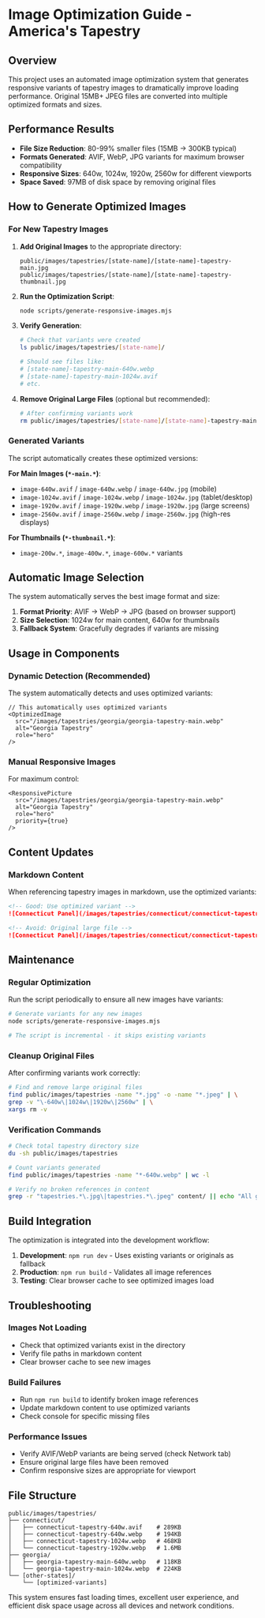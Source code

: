 # Image Optimization Guide - America's Tapestry

## Overview

This project uses an automated image optimization system that generates responsive variants of tapestry images to dramatically improve loading performance. Original 15MB+ JPEG files are converted into multiple optimized formats and sizes.

## Performance Results

- **File Size Reduction**: 80-99% smaller files (15MB → 300KB typical)
- **Formats Generated**: AVIF, WebP, JPG variants for maximum browser compatibility
- **Responsive Sizes**: 640w, 1024w, 1920w, 2560w for different viewports
- **Space Saved**: 97MB of disk space by removing original files

## How to Generate Optimized Images

### For New Tapestry Images

1. **Add Original Images** to the appropriate directory:
   ```
   public/images/tapestries/[state-name]/[state-name]-tapestry-main.jpg
   public/images/tapestries/[state-name]/[state-name]-tapestry-thumbnail.jpg
   ```

2. **Run the Optimization Script**:
   ```bash
   node scripts/generate-responsive-images.mjs
   ```

3. **Verify Generation**:
   ```bash
   # Check that variants were created
   ls public/images/tapestries/[state-name]/
   
   # Should see files like:
   # [state-name]-tapestry-main-640w.webp
   # [state-name]-tapestry-main-1024w.avif
   # etc.
   ```

4. **Remove Original Large Files** (optional but recommended):
   ```bash
   # After confirming variants work
   rm public/images/tapestries/[state-name]/[state-name]-tapestry-main.jpg
   ```

### Generated Variants

The script automatically creates these optimized versions:

**For Main Images (`*-main.*`)**:
- `image-640w.avif` / `image-640w.webp` / `image-640w.jpg` (mobile)
- `image-1024w.avif` / `image-1024w.webp` / `image-1024w.jpg` (tablet/desktop)
- `image-1920w.avif` / `image-1920w.webp` / `image-1920w.jpg` (large screens)
- `image-2560w.avif` / `image-2560w.webp` / `image-2560w.jpg` (high-res displays)

**For Thumbnails (`*-thumbnail.*`)**:
- `image-200w.*`, `image-400w.*`, `image-600w.*` variants

## Automatic Image Selection

The system automatically serves the best image format and size:

1. **Format Priority**: AVIF → WebP → JPG (based on browser support)
2. **Size Selection**: 1024w for main content, 640w for thumbnails
3. **Fallback System**: Gracefully degrades if variants are missing

## Usage in Components

### Dynamic Detection (Recommended)
The system automatically detects and uses optimized variants:

```tsx
// This automatically uses optimized variants
<OptimizedImage 
  src="/images/tapestries/georgia/georgia-tapestry-main.webp" 
  alt="Georgia Tapestry"
  role="hero" 
/>
```

### Manual Responsive Images
For maximum control:

```tsx
<ResponsivePicture
  src="/images/tapestries/georgia/georgia-tapestry-main.webp"
  alt="Georgia Tapestry" 
  role="hero"
  priority={true}
/>
```

## Content Updates

### Markdown Content
When referencing tapestry images in markdown, use the optimized variants:

```markdown
<!-- Good: Use optimized variant -->
![Connecticut Panel](/images/tapestries/connecticut/connecticut-tapestry-1024w.webp)

<!-- Avoid: Original large file -->
![Connecticut Panel](/images/tapestries/connecticut/connecticut-tapestry.jpeg)
```

## Maintenance

### Regular Optimization
Run the script periodically to ensure all new images have variants:

```bash
# Generate variants for any new images
node scripts/generate-responsive-images.mjs

# The script is incremental - it skips existing variants
```

### Cleanup Original Files
After confirming variants work correctly:

```bash
# Find and remove large original files
find public/images/tapestries -name "*.jpg" -o -name "*.jpeg" | \
grep -v "\-640w\|1024w\|1920w\|2560w" | \
xargs rm -v
```

### Verification Commands

```bash
# Check total tapestry directory size
du -sh public/images/tapestries

# Count variants generated
find public/images/tapestries -name "*-640w.webp" | wc -l

# Verify no broken references in content
grep -r "tapestries.*\.jpg\|tapestries.*\.jpeg" content/ || echo "All good!"
```

## Build Integration

The optimization is integrated into the development workflow:

1. **Development**: `npm run dev` - Uses existing variants or originals as fallback
2. **Production**: `npm run build` - Validates all image references
3. **Testing**: Clear browser cache to see optimized images load

## Troubleshooting

### Images Not Loading
- Check that optimized variants exist in the directory
- Verify file paths in markdown content
- Clear browser cache to see new images

### Build Failures
- Run `npm run build` to identify broken image references
- Update markdown content to use optimized variants
- Check console for specific missing files

### Performance Issues
- Verify AVIF/WebP variants are being served (check Network tab)
- Ensure original large files have been removed
- Confirm responsive sizes are appropriate for viewport

## File Structure

```
public/images/tapestries/
├── connecticut/
│   ├── connecticut-tapestry-640w.avif    # 289KB
│   ├── connecticut-tapestry-640w.webp    # 194KB  
│   ├── connecticut-tapestry-1024w.webp   # 468KB
│   └── connecticut-tapestry-1920w.webp   # 1.6MB
├── georgia/
│   ├── georgia-tapestry-main-640w.webp   # 118KB
│   └── georgia-tapestry-main-1024w.webp  # 224KB
└── [other-states]/
    └── [optimized-variants]
```

This system ensures fast loading times, excellent user experience, and efficient disk space usage across all devices and network conditions.